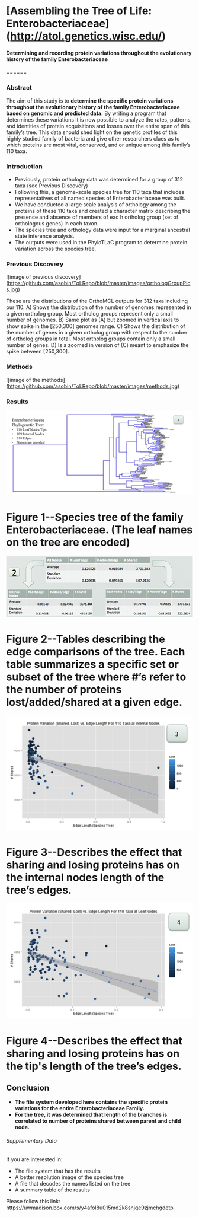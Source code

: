 # [Assembling the Tree of Life: Enterobacteriaceae] (http://atol.genetics.wisc.edu/)
#### Determining and recording protein variations throughout the evolutionary history of the family Enterobacteriaceae
======
### Abstract
The aim of this study is to **determine the specific protein variations throughout the evolutionary history of the family Enterobacteriaceae based on genomic and predicted data.**  By writing a program that determines these variations it is now possible to analyze the rates, patterns, and identities of protein acquisitions and losses over the entire span of this family’s tree. This data should shed light on the genetic profiles of this highly studied family of bacteria and give other researchers clues as to which proteins are most vital, conserved, and or unique among this family’s 110 taxa.

### Introduction
* Previously, protein orthology data was determined for a group of 312 taxa (see Previous Discovery)
* Following this, a genome-scale species tree for 110 taxa that includes representatives of all named species of Enterobacteriaceae was built.
* We have conducted a large scale analysis of orthology among the proteins of these 110 taxa and created a character matrix describing the presence and absence of members of eac h ortholog group (set of orthologous genes) in each taxon.
* The species tree and orthology  data were input for a marginal ancestral state inference analysis. 
* The outputs were used in the PhyloTLaC program to determine protein variation across the species tree.

### Previous Discovery

![image of previous discovery] (https://github.com/asobin/ToLRepo/blob/master/images/orthologGroupPics.jpg)

These are the distributions of the OrthoMCL outputs for 312 taxa including our 110. A) Shows the distribution of the number of genomes represented in a given ortholog group. Most ortholog groups represent only a small number of genomes.  B) Same plot as (A) but zoomed in vertical axis to show spike in the [250,300] genomes range. C) Shows the distribution of the number of genes in a given ortholog group with respect to the number of ortholog groups in total. Most ortholog groups contain only a small number of genes. D) Is a zoomed in version of (C) meant to emphasize the spike between [250,300].

### Methods
![image of the methods] (https://github.com/asobin/ToLRepo/blob/master/images/methods.jpg)

### Results

![result pt 1](https://github.com/asobin/ToLRepo/blob/master/images/resultno1.jpg)

**Figure 1--Species tree of the family Enterobacteriaceae.** 
 (The leaf names on the tree are encoded)
=====


![result pt 2](https://github.com/asobin/ToLRepo/blob/master/images/result2.png)

**Figure 2--Tables describing the edge comparisons of the tree. Each table summarizes a specific set or subset of the tree where #’s refer to the number of proteins lost/added/shared at a given edge.** 
=====


![result pt 3](https://github.com/asobin/ToLRepo/blob/master/images/result3.jpg)

**Figure 3--Describes the effect that sharing and losing proteins has on the internal nodes length of the tree’s edges.**
=====


![result pt 4](https://github.com/asobin/ToLRepo/blob/master/images/result4.jpg)

**Figure 4--Describes the effect that sharing and losing proteins has on the tip's length of the tree’s edges.**
=====

## Conclusion
* **The file system developed here contains the specific protein variations for the entire Enterobacteriaceae Family.**
* **For the tree, it was determined that length of the branches is correlated to number of proteins shared between parent and child node.**

###### Supplementary Data
If you are interested in: 
* The file system that has the results
* A better resolution image of the species tree
* A file that decodes the names listed on the tree
* A summary table of the results

Please follow this link: https://uwmadison.box.com/s/y4afol8u015md2k8snjqe9zjmchgdetp
